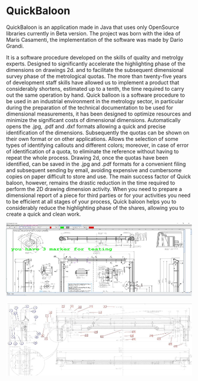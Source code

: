 # QuickBaloon

QuickBaloon is an application made in Java that uses only OpenSource libraries currently in Beta version.
The project was born with the idea of Maris Casamenti, the implementation of the software was 
made by Dario Grandi.

It is a software procedure developed on the skills of quality and metrolgy experts.
Designed to significantly accelerate the highlighting phase of the dimensions on drawings 2d. and to facilitate the subsequent dimensional survey phase of the metrological quotas.
The more than twenty-five years of development staff skills have allowed us to implement a product that considerably shortens, estimated up to a tenth, the time required to carry out the same operation by hand.
Quick balloon is a software procedure to be used in an industrial environment in the metrology sector, in particular during the preparation of the technical documentation to be used for dimensional measurements, it has been designed to optimize resources and minimize the significant costs of dimensional dimensions.
Automatically opens the .jpg, .pdf and .dxf formats allowing a quick and precise identification of the dimensions.
Subsequently the quotas can be shown on their own format or on other applications.
Allows the selection of some types of identifying callouts and different colors; moreover, in case of error of identification of a quota, to eliminate the reference without having to repeat the whole process.
Drawing 2d, once the quotas have been identified, can be saved in the .jpg and .pdf formats for a convenient filing and subsequent sending by email, avoiding expensive and cumbersome copies on paper difficult to store and use.
The main success factor of Quick baloon, however, remains the drastic reduction in the time required to perform the 2D drawing dimension activity.
When you need to prepare a dimensional report of a piece for third parties or for your activities you need to be efficient at all stages of your process, Quick baloon helps you to considerably reduce the highlighting phase of the shares, allowing you to create a quick and clean work.


![alt text](https://github.com/Dario66/QuickBaloon/blob/master/v.jpg)


![alt text](https://github.com/Dario66/QuickBaloon/blob/master/m.jpg)
